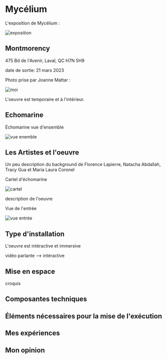 # Mycélium
L'exposition de Mycélium :

![exposition](https://user-images.githubusercontent.com/112190488/230652045-a6b2855f-b86b-487b-9ce7-13511f2e25fe.png)

## Montmorency

475 Bd de l'Avenir, Laval, QC H7N 5H9

date de sortie: 21 mars 2023

Photo prise par Joanne Mattar :

![moi](https://user-images.githubusercontent.com/112190488/230652700-24644a27-788e-440e-a012-bfd1d94ec58d.png)


L'oeuvre est temporaire et à l'intérieur.

## Echomarine
Échomarine vue d'ensemble

![vue enemble](https://user-images.githubusercontent.com/112190488/230653230-19158ec8-e36b-4a6b-81c6-b8602c051223.png)


## Les Artistes et l'oeuvre

Un peu description du background de Florence Lapierre, Natacha Abdallah, Tracy Gua et Maria Laura Coronel 

Cartel d'échomarine

![cartel](https://user-images.githubusercontent.com/112190488/230653957-a940de3b-2320-4a04-8bf4-867676a322ac.png)


description de l'oeuvre

Vue de l'entrée

![vue entrée](https://user-images.githubusercontent.com/112190488/230654034-fcf76bb1-3ad1-4c02-870a-ddeb5d8825f6.png)


## Type d'installation

L'oeuvre est intéractive et immersive

vidéo parlante --> intéractive

## Mise en espace

croquis

## Composantes techniques

## Éléments nécessaires pour la mise de l'exécution

## Mes expériences

## Mon opinion

